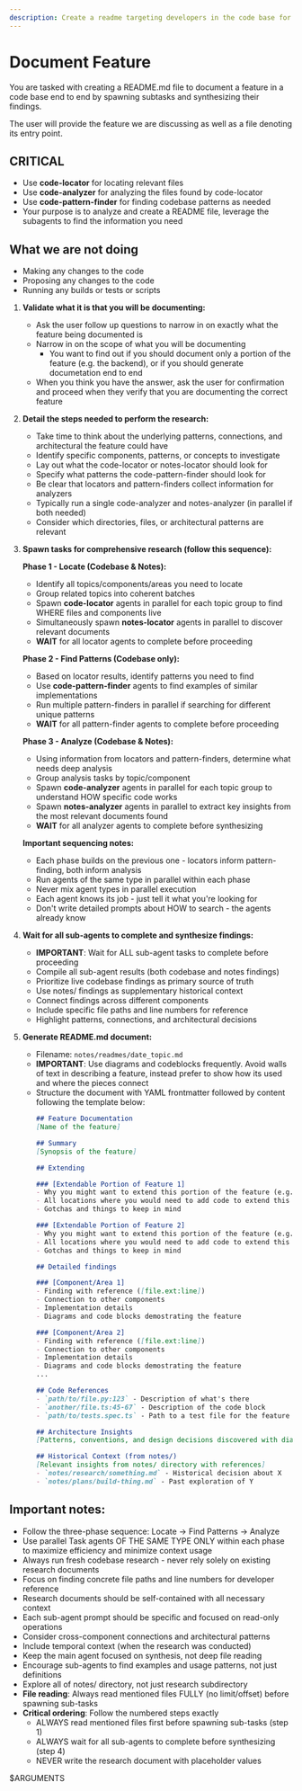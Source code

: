 ```yaml
---
description: Create a readme targeting developers in the code base for the end to end functionality of a feature. How to use and how to integrate with it.
---
```


# Document Feature

You are tasked with creating a README.md file to document a feature in a code base end to end by spawning subtasks and synthesizing their findings.

The user will provide the feature we are discussing as well as a file denoting its entry point.

## **CRITICAL**
- Use **code-locator** for locating relevant files
- Use **code-analyzer** for analyzing the files found by code-locator
- Use **code-pattern-finder** for finding codebase patterns as needed
- Your purpose is to analyze and create a README file, leverage the subagents to find the information you need

## What we are not doing
- Making any changes to the code
- Proposing any changes to the code
- Running any builds or tests or scripts

<execute-steps>

1. **Validate what it is that you will be documenting:**
    - Ask the user follow up questions to narrow in on exactly what the feature being documented is
    - Narrow in on the scope of what you will be documenting
        - You want to find out if you should document only a portion of the feature (e.g. the backend), or if you should generate documetation end to end
    - When you think you have the answer, ask the user for confirmation and proceed when they verify that you are documenting the correct feature

2. **Detail the steps needed to perform the research:**
    - Take time to think about the underlying patterns, connections, and architectural the feature could have
    - Identify specific components, patterns, or concepts to investigate
    - Lay out what the code-locator or notes-locator should look for
    - Specify what patterns the code-pattern-finder should look for
    - Be clear that locators and pattern-finders collect information for analyzers
    - Typically run a single code-analyzer and notes-analyzer (in parallel if both needed)
    - Consider which directories, files, or architectural patterns are relevant

3. **Spawn tasks for comprehensive research (follow this sequence):**

   **Phase 1 - Locate (Codebase & Notes):**
   - Identify all topics/components/areas you need to locate
   - Group related topics into coherent batches
   - Spawn **code-locator** agents in parallel for each topic group to find WHERE files and components live
   - Simultaneously spawn **notes-locator** agents in parallel to discover relevant documents
   - **WAIT** for all locator agents to complete before proceeding

   **Phase 2 - Find Patterns (Codebase only):**
   - Based on locator results, identify patterns you need to find
   - Use **code-pattern-finder** agents to find examples of similar implementations
   - Run multiple pattern-finders in parallel if searching for different unique patterns
   - **WAIT** for all pattern-finder agents to complete before proceeding

   **Phase 3 - Analyze (Codebase & Notes):**
   - Using information from locators and pattern-finders, determine what needs deep analysis
   - Group analysis tasks by topic/component
   - Spawn **code-analyzer** agents in parallel for each topic group to understand HOW specific code works
   - Spawn **notes-analyzer** agents in parallel to extract key insights from the most relevant documents found
   - **WAIT** for all analyzer agents to complete before synthesizing

   **Important sequencing notes:**
   - Each phase builds on the previous one - locators inform pattern-finding, both inform analysis
   - Run agents of the same type in parallel within each phase
   - Never mix agent types in parallel execution
   - Each agent knows its job - just tell it what you're looking for
   - Don't write detailed prompts about HOW to search - the agents already know

4. **Wait for all sub-agents to complete and synthesize findings:**
   - **IMPORTANT**: Wait for ALL sub-agent tasks to complete before proceeding
   - Compile all sub-agent results (both codebase and notes findings)
   - Prioritize live codebase findings as primary source of truth
   - Use notes/ findings as supplementary historical context
   - Connect findings across different components
   - Include specific file paths and line numbers for reference
   - Highlight patterns, connections, and architectural decisions


5. **Generate README.md document:**
   - Filename: `notes/readmes/date_topic.md`
   - **IMPORTANT**: Use diagrams and codeblocks frequently. Avoid walls of text in describing a feature, instead prefer to show how its used and where the pieces connect
   - Structure the document with YAML frontmatter followed by content following the template below:
     ```markdown
     ## Feature Documentation
     [Name of the feature]

     ## Summary
     [Synopsis of the feature]

     ## Extending

     ### [Extendable Portion of Feature 1]
     - Why you might want to extend this portion of the feature (e.g. adding a new column to a filter so that we can filter on additional data)
     - All locations where you would need to add code to extend this portion of the feature (e.g. add a new property to the filter object and update the SQL)
     - Gotchas and things to keep in mind

     ### [Extendable Portion of Feature 2]
     - Why you might want to extend this portion of the feature (e.g. supporting a new market or partner in the feature so that we can onboard a new market)
     - All locations where you would need to add code to extend this portion of the feature (e.g. adding a condition to the market slug check)
     - Gotchas and things to keep in mind

     ## Detailed findings

     ### [Component/Area 1]
     - Finding with reference ([file.ext:line])
     - Connection to other components
     - Implementation details
     - Diagrams and code blocks demostrating the feature

     ### [Component/Area 2]
     - Finding with reference ([file.ext:line])
     - Connection to other components
     - Implementation details
     - Diagrams and code blocks demostrating the feature
     ...

     ## Code References
     - `path/to/file.py:123` - Description of what's there
     - `another/file.ts:45-67` - Description of the code block
     - `path/to/tests.spec.ts` - Path to a test file for the feature

     ## Architecture Insights
     [Patterns, conventions, and design decisions discovered with diagrams]

     ## Historical Context (from notes/)
     [Relevant insights from notes/ directory with references]
     - `notes/research/something.md` - Historical decision about X
     - `notes/plans/build-thing.md` - Past exploration of Y
     ```
 </execute-steps>


## Important notes:
- Follow the three-phase sequence: Locate → Find Patterns → Analyze
- Use parallel Task agents OF THE SAME TYPE ONLY within each phase to maximize efficiency and minimize context usage
- Always run fresh codebase research - never rely solely on existing research documents
- Focus on finding concrete file paths and line numbers for developer reference
- Research documents should be self-contained with all necessary context
- Each sub-agent prompt should be specific and focused on read-only operations
- Consider cross-component connections and architectural patterns
- Include temporal context (when the research was conducted)
- Keep the main agent focused on synthesis, not deep file reading
- Encourage sub-agents to find examples and usage patterns, not just definitions
- Explore all of notes/ directory, not just research subdirectory
- **File reading**: Always read mentioned files FULLY (no limit/offset) before spawning sub-tasks
- **Critical ordering**: Follow the numbered steps exactly
  - ALWAYS read mentioned files first before spawning sub-tasks (step 1)
  - ALWAYS wait for all sub-agents to complete before synthesizing (step 4)
  - NEVER write the research document with placeholder values

<user-feature-description>
$ARGUMENTS
</user-feature-description>
